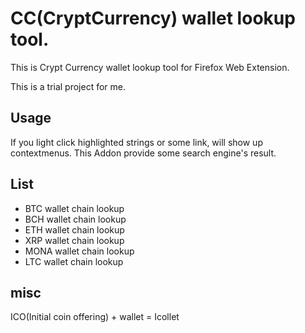 # CC(CryptCurrency) wallet lookup tool.

This is Crypt Currency wallet lookup tool for Firefox Web Extension.

This is a trial project for me.

## Usage
If you light click highlighted strings or some link, will show up contextmenus.
This Addon provide some search engine's result.

## List 

- BTC wallet chain lookup
- BCH wallet chain lookup
- ETH wallet chain lookup
- XRP wallet chain lookup
- MONA wallet chain lookup
- LTC wallet chain lookup



## misc
ICO(Initial coin offering) + wallet = Icollet


